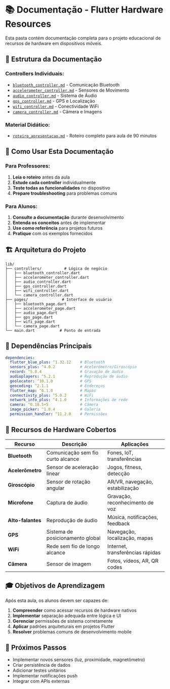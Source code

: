 # 📚 Documentação - Flutter Hardware Resources

Esta pasta contém documentação completa para o projeto educacional de recursos de hardware em dispositivos móveis.

## 📁 Estrutura da Documentação

### **Controllers Individuais:**
- [`bluetooth_controller.md`](./bluetooth_controller.md) - Comunicação Bluetooth
- [`accelerometer_controller.md`](./accelerometer_controller.md) - Sensores de Movimento  
- [`audio_controller.md`](./audio_controller.md) - Sistema de Áudio
- [`gps_controller.md`](./gps_controller.md) - GPS e Localização
- [`wifi_controller.md`](./wifi_controller.md) - Conectividade WiFi
- [`camera_controller.md`](./camera_controller.md) - Câmera e Imagens

### **Material Didático:**
- [`roteiro_apresentacao.md`](./roteiro_apresentacao.md) - Roteiro completo para aula de 90 minutos

## 🎯 Como Usar Esta Documentação

### **Para Professores:**
1. **Leia o roteiro** antes da aula
2. **Estude cada controller** individualmente
3. **Teste todas as funcionalidades** no dispositivo
4. **Prepare troubleshooting** para problemas comuns

### **Para Alunos:**
1. **Consulte a documentação** durante desenvolvimento
2. **Entenda os conceitos** antes de implementar
3. **Use como referência** para projetos futuros
4. **Pratique** com os exemplos fornecidos

## 🏗️ Arquitetura do Projeto

```
lib/
├── controllers/          # Lógica de negócio
│   ├── bluetooth_controller.dart
│   ├── accelerometer_controller.dart
│   ├── audio_controller.dart
│   ├── gps_controller.dart
│   ├── wifi_controller.dart
│   └── camera_controller.dart
├── pages/               # Interface de usuário
│   ├── bluetooth_page.dart
│   ├── accelerometer_page.dart
│   ├── audio_page.dart
│   ├── gps_page.dart
│   ├── wifi_page.dart
│   └── camera_page.dart
└── main.dart           # Ponto de entrada
```

## 🔧 Dependências Principais

```yaml
dependencies:
  flutter_blue_plus: ^1.32.12    # Bluetooth
  sensors_plus: ^4.0.2           # Acelerômetro/Giroscópio
  record: ^5.0.4                 # Gravação de áudio
  audioplayers: ^5.2.1           # Reprodução de áudio
  geolocator: ^10.1.0            # GPS
  geocoding: ^2.1.1              # Endereços
  flutter_map: ^6.1.0            # Mapas
  connectivity_plus: ^5.0.2      # WiFi
  network_info_plus: ^4.1.0      # Informações de rede
  camera: ^0.10.5+5              # Câmera
  image_picker: ^1.0.4           # Galeria
  permission_handler: ^11.2.0    # Permissões
```

## 📱 Recursos de Hardware Cobertos

| Recurso | Descrição | Aplicações |
|---------|-----------|------------|
| **Bluetooth** | Comunicação sem fio curto alcance | Fones, IoT, transferências |
| **Acelerômetro** | Sensor de aceleração linear | Jogos, fitness, detecção |
| **Giroscópio** | Sensor de rotação angular | AR/VR, navegação, estabilização |
| **Microfone** | Captura de áudio | Gravação, reconhecimento de voz |
| **Alto-falantes** | Reprodução de áudio | Música, notificações, feedback |
| **GPS** | Sistema de posicionamento global | Navegação, localização, mapas |
| **WiFi** | Rede sem fio de longo alcance | Internet, transferências rápidas |
| **Câmera** | Sensor de imagem | Fotos, vídeos, AR, QR codes |

## 🎓 Objetivos de Aprendizagem

Após esta aula, os alunos devem ser capazes de:

1. **Compreender** como acessar recursos de hardware nativos
2. **Implementar** separação adequada entre lógica e UI
3. **Gerenciar** permissões de sistema corretamente
4. **Aplicar** padrões arquiteturais em projetos Flutter
5. **Resolver** problemas comuns de desenvolvimento mobile

## 🚀 Próximos Passos

- Implementar novos sensores (luz, proximidade, magnetômetro)
- Criar persistência de dados
- Adicionar testes unitários
- Implementar notificações push
- Integrar com APIs externas
